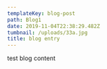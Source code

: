 ```yaml
---
templateKey: blog-post
path: Blog1
date: 2019-11-04T22:38:29.482Z
tumbnail: /uploads/33a.jpg
title: blog entry
---
```

test blog content
